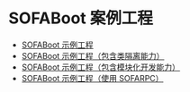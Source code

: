 # SOFABoot 案例工程

* [SOFABoot 示例工程](sofaboot-sample)
* [SOFABoot 示例工程（包含类隔离能力）](sofaboot-sample-with-isolation)
* [SOFABoot 示例工程（包含模块化开发能力）](sofaboot-sample-with-isle)
* [SOFABoot 示例工程（使用 SOFARPC）](sofaboot-sample-with-rpc)